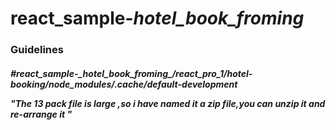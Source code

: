 # react_sample-_hotel_book_froming_

<h3>Guidelines</h3>
<h5>#react_sample-_hotel_book_froming_/react_pro_1/hotel-booking/node_modules/.cache/default-development
  <p>   "The 13 pack file is  large ,so i have named it a zip file,you can unzip it and re-arrange it "</p>
</h5>
